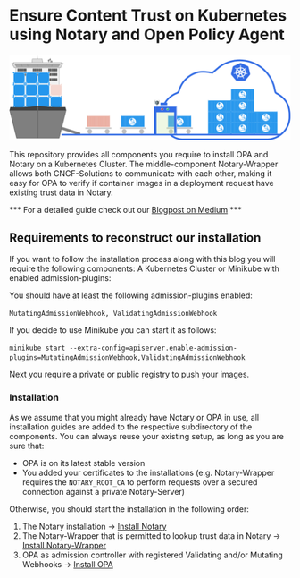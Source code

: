 # Ensure Content Trust on Kubernetes using Notary and Open Policy Agent


<img src="/img/containership-head.png" />


This repository provides all components you require to install OPA and Notary on a Kubernetes Cluster. The middle-component Notary-Wrapper allows both CNCF-Solutions to communicate with each other, making it easy for OPA to verify if container images in a deployment request have existing trust data in Notary. 

*** For a detailed guide check out our [Blogpost on Medium](https://medium.com/@siegert.maximilian/ensure-content-trust-on-kubernetes-using-notary-and-open-policy-agent-485ab3a9423c) *** 


## Requirements to reconstruct our installation
If you want to follow the installation process along with this blog you will require the following components:
A Kubernetes Cluster or Minikube with enabled admission-plugins:

You should have at least the following admission-plugins enabled: 

```MutatingAdmissionWebhook, ValidatingAdmissionWebhook``` 

If you decide to use Minikube you can start it as follows:

```minikube start --extra-config=apiserver.enable-admission-plugins=MutatingAdmissionWebhook,ValidatingAdmissionWebhook```

Next you require a private or public registry to push your images.

 
### Installation 
As we assume that you might already have Notary or OPA in use, all installation guides are added to the respective subdirectory of the components. You can always reuse your existing setup, as long as you are sure that: 
- OPA is on its latest stable version 
- You added your certificates to the installations (e.g. Notary-Wrapper requires the ```NOTARY_ROOT_CA``` to perform requests over a secured connection against a private Notary-Server)

Otherwise, you should start the installation in the following order:
1. The Notary installation -> [Install Notary](/notary-k8s)
2. The Notary-Wrapper that is permitted to lookup trust data in Notary -> [Install Notary-Wrapper](/notary-wrapper)
3. OPA as admission controller with registered Validating and/or Mutating Webhooks -> [Install OPA](/open-policy-agent)

